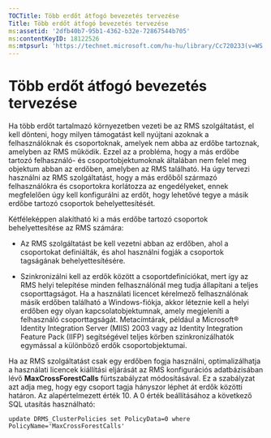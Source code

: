 ```yaml
---
TOCTitle: Több erdőt átfogó bevezetés tervezése
Title: Több erdőt átfogó bevezetés tervezése
ms:assetid: '2dfb40b7-95b1-4362-b32e-72867544b705'
ms:contentKeyID: 18122526
ms:mtpsurl: 'https://technet.microsoft.com/hu-hu/library/Cc720233(v=WS.10)'
---
```


Több erdőt átfogó bevezetés tervezése
=====================================

Ha több erdőt tartalmazó környezetben vezeti be az RMS szolgáltatást, el kell dönteni, hogy milyen támogatást kell nyújtani azoknak a felhasználóknak és csoportoknak, amelyek nem abba az erdőbe tartoznak, amelyben az RMS működik. Ezzel az a probléma, hogy a más erdőbe tartozó felhasználó- és csoportobjektumoknak általában nem felel meg objektum abban az erdőben, amelyben az RMS található. Ha úgy tervezi használni az RMS szolgáltatást, hogy a más erdőből származó felhasználókra és csoportokra korlátozza az engedélyeket, ennek megfelelően úgy kell konfigurálni az erdőt, hogy lehetővé tegye a másik erdőbe tartozó csoportok behelyettesítését.

Kétféleképpen alakítható ki a más erdőbe tartozó csoportok behelyettesítése az RMS számára:

-   Az RMS szolgáltatást be kell vezetni abban az erdőben, ahol a csoportokat definiálták, és ahol használni fogják a csoportok tagságának behelyettesítésére.

-   Szinkronizálni kell az erdők között a csoportdefiníciókat, mert így az RMS helyi telepítése minden felhasználónál meg tudja állapítani a teljes csoporttagságot. Ha a használati licencet kérelmező felhasználónak másik erdőben található a Windows-fiókja, akkor léteznie kell a helyi erdőben egy olyan kapcsolatobjektumnak, amely megjeleníti a felhasználó csoporttagságát. Metacímtárak, például a Microsoft® Identity Integration Server (MIIS) 2003 vagy az Identity Integration Feature Pack (IIFP) segítségével teljes körben szinkronizálhatók egymással a különböző erdők csoportobjektumai.

Ha az RMS szolgáltatást csak egy erdőben fogja használni, optimalizálhatja a használati licencek kiállítási eljárását az RMS konfigurációs adatbázisában lévő **MaxCrossForestCalls** fürtszabályzat módosításával. Ez a szabályzat azt adja meg, hogy egy csoport tagja hányszor léphet át erdők közötti határon. Az alapértelmezett érték 10. A 0 érték beállításához a következő SQL utasítás használható:

`update DRMS_ClusterPolicies set PolicyData=0 where PolicyName='MaxCrossForestCalls'`
